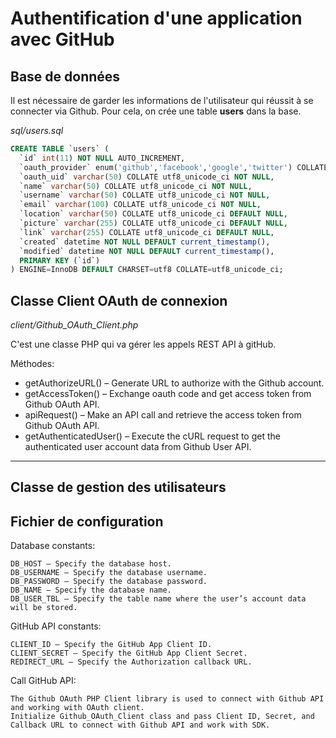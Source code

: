 # Authentification d'une application avec GitHub


## Base de données

Il est nécessaire de garder les informations de l'utilisateur qui réussit à se connecter via Github.
Pour cela, on crée une table **users** dans la base.

*sql/users.sql*
```sql
CREATE TABLE `users` (
  `id` int(11) NOT NULL AUTO_INCREMENT,
  `oauth_provider` enum('github','facebook','google','twitter') COLLATE utf8_unicode_ci NOT NULL DEFAULT 'github',
  `oauth_uid` varchar(50) COLLATE utf8_unicode_ci NOT NULL,
  `name` varchar(50) COLLATE utf8_unicode_ci NOT NULL,
  `username` varchar(50) COLLATE utf8_unicode_ci NOT NULL,
  `email` varchar(100) COLLATE utf8_unicode_ci NOT NULL,
  `location` varchar(50) COLLATE utf8_unicode_ci DEFAULT NULL,
  `picture` varchar(255) COLLATE utf8_unicode_ci DEFAULT NULL,
  `link` varchar(255) COLLATE utf8_unicode_ci DEFAULT NULL,
  `created` datetime NOT NULL DEFAULT current_timestamp(),
  `modified` datetime NOT NULL DEFAULT current_timestamp(),
  PRIMARY KEY (`id`)
) ENGINE=InnoDB DEFAULT CHARSET=utf8 COLLATE=utf8_unicode_ci;
```

## Classe Client OAuth de connexion

*client/Github_OAuth_Client.php*

C'est une classe PHP qui va gérer les appels REST API à gitHub.

Méthodes:

* getAuthorizeURL() – Generate URL to authorize with the Github account.
* getAccessToken() – Exchange oauth code and get access token from Github OAuth API.
* apiRequest() – Make an API call and retrieve the access token from Github OAuth API.
* getAuthenticatedUser() – Execute the cURL request to get the authenticated user account data from Github User API.


***

## Classe de gestion des utilisateurs


## Fichier de configuration

Database constants:

    DB_HOST – Specify the database host.
    DB_USERNAME – Specify the database username.
    DB_PASSWORD – Specify the database password.
    DB_NAME – Specify the database name.
    DB_USER_TBL – Specify the table name where the user’s account data will be stored.

GitHub API constants:

    CLIENT_ID – Specify the GitHub App Client ID.
    CLIENT_SECRET – Specify the GitHub App Client Secret.
    REDIRECT_URL – Specify the Authorization callback URL.

Call GitHub API:

    The Github OAuth PHP Client library is used to connect with Github API and working with OAuth client.
    Initialize Github_OAuth_Client class and pass Client ID, Secret, and Callback URL to connect with Github API and work with SDK.


